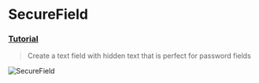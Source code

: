  # SecureField
 ### [Tutorial](https://designcode.io/swiftui-handbook-secure-field)
> Create a text field with hidden text that is perfect for password fields

 ![SecureField](https://github.com/mrgsdev/DesignCode/assets/157994617/46bbdb8c-f5c1-48f8-8c51-49fcc7fc28e3)
 